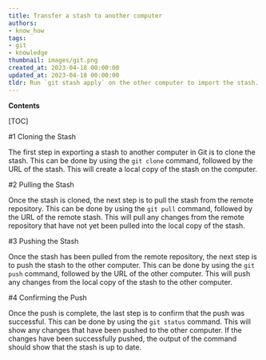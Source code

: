 ```yaml
---
title: Transfer a stash to another computer
authors:
- know_how
tags:
- git
- knowledge
thumbnail: images/git.png
created_at: 2023-04-18 00:00:00
updated_at: 2023-04-18 00:00:00
tldr: Run `git stash apply` on the other computer to import the stash.
---
```


**Contents**

[TOC]

#1 Cloning the Stash

The first step in exporting a stash to another computer in Git is to clone the stash. This can be done by using the `git clone` command, followed by the URL of the stash. This will create a local copy of the stash on the computer.

#2 Pulling the Stash

Once the stash is cloned, the next step is to pull the stash from the remote repository. This can be done by using the `git pull` command, followed by the URL of the remote stash. This will pull any changes from the remote repository that have not yet been pulled into the local copy of the stash.

#3 Pushing the Stash

Once the stash has been pulled from the remote repository, the next step is to push the stash to the other computer. This can be done by using the `git push` command, followed by the URL of the other computer. This will push any changes from the local copy of the stash to the other computer.

#4 Confirming the Push

Once the push is complete, the last step is to confirm that the push was successful. This can be done by using the `git status` command. This will show any changes that have been pushed to the other computer. If the changes have been successfully pushed, the output of the command should show that the stash is up to date.
